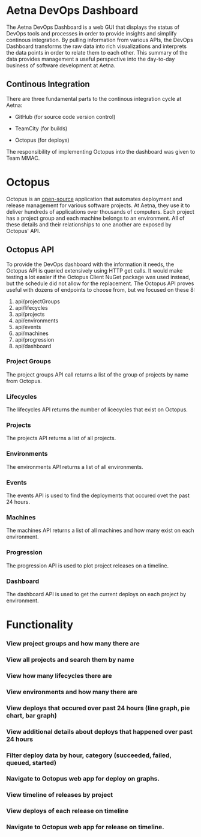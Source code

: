 # Aetna DevOps Dashboard

The Aetna DevOps Dashboard is a web GUI that displays the status of DevOps tools and processes in order to provide insights and simplify continous integration. By pulling information from various APIs, the DevOps Dashboard transforms the raw data into rich visualizations and interprets the data points in order to relate them to each other. This summary of the data provides management a useful perspective into the day-to-day business of software development at Aetna.

## Continous Integration
There are three fundamental parts to the continous integration cycle at Aetna:
* GitHub (for source code version control)

* TeamCity (for builds)

* Octopus (for deploys)

The responsibility of implementing Octopus into the dashboard was given to Team MMAC.

# Octopus 

Octopus is an [open-source](https://github.com/OctopusDeploy) application that automates deployment and release management for various software projects. At Aetna, they use it to deliver hundreds of applications over thousands of computers. Each project has a project group and each machine belongs to an environment. All of these details and their relationships to one another are exposed by Octopus' API.

## Octopus API

To provide the DevOps dashboard with the information it needs, the Octopus API is queried extensively using HTTP get calls. It would make testing a lot easier if the Octopus Client NuGet package was used instead, but the schedule did not allow for the replacement.  The Octopus API proves useful with dozens of endpoints to choose from, but we focused on these 8:

1. api/projectGroups
2. api/lifecycles
3. api/projects
4. api/environments
5. api/events
6. api/machines
7. api/progression
8. api/dashboard

### Project Groups

The project groups API call returns a list of the group of projects by name from Octopus. 

### Lifecycles

The lifecycles API returns the number of licecycles that exist on Octopus.

### Projects

The projects API returns a list of all projects.

### Environments

The environments API returns a list of all environments.

### Events

The events API is used to find the deployments that occured ovet the past 24 hours.

### Machines

The machines API returns a list of all machines and how many exist on each environment.

### Progression

The progression API is used to plot project releases on a timeline.

### Dashboard

The dashboard API is used to get the current deploys on each project by environment.


# Functionality

### View project groups and how many there are

### View all projects and search them by name

### View how many lifecycles there are

### View environments and how many there are

### View deploys that occured over past 24 hours (line graph, pie chart, bar graph)

### View additional details about deploys that happened over past 24 hours

### Filter deploy data by hour, category (succeeded, failed, queued, started)

### Navigate to Octopus web app for deploy on graphs.

### View timeline of releases by project

### View deploys of each release on timeline

### Navigate to Octopus web app for release on timeline.

